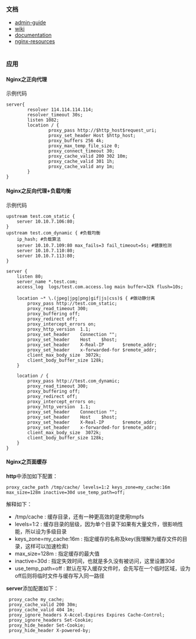 ### 文档  
  * [admin-guide](http://nginx.com/resources/admin-guide/) 
  * [wiki](http://wiki.nginx.org/Main)
  * [documentation](http://nginx.org/en/docs/)
  * [nginx-resources](https://github.com/fcambus/nginx-resources)  
  
### 应用

#### Nginx之正向代理  
示例代码

```
server{  
        resolver 114.114.114.114;  
        resolver_timeout 30s;   
        listen 1082;  
        location / {  
                proxy_pass http://$http_host$request_uri;  
                proxy_set_header Host $http_host;  
                proxy_buffers 256 4k;  
                proxy_max_temp_file_size 0;  
                proxy_connect_timeout 30;  
                proxy_cache_valid 200 302 10m;  
                proxy_cache_valid 301 1h;  
                proxy_cache_valid any 1m;  
        }  
}  
```  


#### Nginx之反向代理+负载均衡  
示例代码

```
upstream test.com_static {
    server 10.10.7.106:80;
}
upstream test.com_dynamic { #负载均衡
    ip_hash; #负载算法
    server 10.10.7.109:80 max_fails=3 fail_timeout=5s; #健康检测
    server 10.10.7.110:80;
    server 10.10.7.113:80;
}
 
server {
    listen 80;
    server_name *.test.com;
    access_log  logs/test.com.access.log main buffer=32k flush=10s;
    
    location ~* \.(jpeg|jpg|png|gif|js|css)$ { #做动静分离
        proxy_pass http://test.com_static;
        proxy_read_timeout 300;
        proxy_buffering off;
        proxy_redirect off;
        proxy_intercept_errors on;
        proxy_http_version  1.1;
        proxy_set_header    Connection "";
        proxy_set_header    Host    $host;
        proxy_set_header    X-Real-IP       $remote_addr;
        proxy_set_header    x-forwarded-for $remote_addr;
        client_max_body_size  3072k;
        client_body_buffer_size 128k; 
    }
    
    location / {
        proxy_pass http://test.com_dynamic;
        proxy_read_timeout 300;
        proxy_buffering off;
        proxy_redirect off;
        proxy_intercept_errors on;
        proxy_http_version  1.1;
        proxy_set_header    Connection "";
        proxy_set_header    Host    $host;
        proxy_set_header    X-Real-IP       $remote_addr;
        proxy_set_header    x-forwarded-for $remote_addr;
        client_max_body_size  3072k;
        client_body_buffer_size 128k; 
    }
}
```  

#### Nginx之页面缓存

**http**中添加如下配置：

```
proxy_cache_path /tmp/cache/ levels=1:2 keys_zone=my_cache:16m max_size=128m inactive=30d use_temp_path=off;
```

解释如下：

- /tmp/cache : 缓存目录，还有一种更高效的是使用tmpfs
- levels=1:2 : 缓存目录的层级，因为单个目录下如果有大量文件，很影响性能，所以设为多级目录
- keys_zone=my_cache:16m  : 指定缓存的名称及key(我理解为缓存文件的目录，这样可以加速检索)
- max_size=128m  : 指定缓存的最大值
- inactive=30d : 指定失效时间，也就是多久没有被访问，这里设置30d
- use_temp_path=off : 默认在写入缓存文件时，会先写在一个临时区域，设为off后则将临时文件与缓存写入同一路径

**server**添加配置如下：

```
 proxy_cache my_cache;
 proxy_cache_valid 200 30m;
 proxy_cache_valid 404 1m;
 proxy_ignore_headers X-Accel-Expires Expires Cache-Control;
 proxy_ignore_headers Set-Cookie;
 proxy_hide_header Set-Cookie;
 proxy_hide_header X-powered-by;

```
